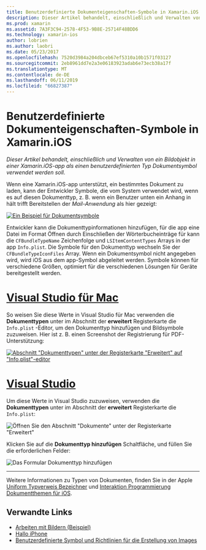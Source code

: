 ```yaml
---
title: Benutzerdefinierte Dokumenteigenschaften-Symbole in Xamarin.iOS
description: Dieser Artikel behandelt, einschließlich und Verwalten von ein Bildobjekt in einer Xamarin.iOS-app als einen benutzerdefinierten Typ Dokumentsymbol verwendet werden soll.
ms.prod: xamarin
ms.assetid: 7A3F3C94-2578-4F53-9B8E-25714F48BDD6
ms.technology: xamarin-ios
author: lobrien
ms.author: laobri
ms.date: 05/23/2017
ms.openlocfilehash: 7520d3984a204dbceb67ef5310a10b1571f03127
ms.sourcegitcommit: 2eb8961dd7e2a3e06183923adab6e73ecb38a17f
ms.translationtype: MT
ms.contentlocale: de-DE
ms.lasthandoff: 06/11/2019
ms.locfileid: "66827387"
---
```

# <a name="custom-document-icons-in-xamarinios"></a>Benutzerdefinierte Dokumenteigenschaften-Symbole in Xamarin.iOS

_Dieser Artikel behandelt, einschließlich und Verwalten von ein Bildobjekt in einer Xamarin.iOS-app als einen benutzerdefinierten Typ Dokumentsymbol verwendet werden soll._

Wenn eine Xamarin.iOS-app unterstützt, ein bestimmtes Dokument zu laden, kann der Entwickler Symbole, die vom System verwendet wird, wenn es auf diesen Dokumenttyp, z. B. wenn ein Benutzer unten ein Anhang in hält trifft Bereitstellen der *Mail-Anwendung* als hier gezeigt:

 [![](custom-document-types-images/17.png "Ein Beispiel für Dokumentsymbole")](custom-document-types-images/17.png#lightbox)

Entwickler kann die Dokumenttypinformationen hinzufügen, für die app eine Datei im Format Öffnen durch Einschließen der Wörterbucheinträge für kann die `CFBundleTypeName` Zeichenfolge und `LSItemContentTypes` Arrays in der app `Info.plist`. Die Symbole für den Dokumenttyp wechseln Sie der `CFBundleTypeIconFiles` Array. Wenn ein Dokumentsymbol nicht angegeben wird, wird iOS aus dem app-Symbol abgeleitet werden.
Symbole können für verschiedene Größen, optimiert für die verschiedenen Lösungen für Geräte bereitgestellt werden. 

# <a name="visual-studio-for-mactabmacos"></a>[Visual Studio für Mac](#tab/macos)

So weisen Sie diese Werte in Visual Studio für Mac verwenden die **Dokumenttypen** unter im Abschnitt der **erweitert** Registerkarte die `Info.plist` -Editor, um den Dokumenttyp hinzufügen und Bildsymbole zuzuweisen. Hier ist z. B. einen Screenshot der Registrierung für PDF-Unterstützung:

 [![](custom-document-types-images/18.png "Abschnitt \"Dokumenttypen\" unter der Registerkarte \"Erweitert\" auf \"Info.plist\"-editor")](custom-document-types-images/18.png#lightbox)
 
# <a name="visual-studiotabwindows"></a>[Visual Studio](#tab/windows)

Um diese Werte in Visual Studio zuzuweisen, verwenden die **Dokumenttypen** unter im Abschnitt der **erweitert** Registerkarte die `Info.plist`:

 ![](custom-document-types-images/doc01w.png "Öffnen Sie den Abschnitt \"Dokumente\" unter der Registerkarte \"Erweitert\"")

Klicken Sie auf die **Dokumenttyp hinzufügen** Schaltfläche, und füllen Sie die erforderlichen Felder:

![](custom-document-types-images/doc02w.png "Das Formular Dokumenttyp hinzufügen")

-----


Weitere Informationen zu Typen von Dokumenten, finden Sie in der Apple [Uniform Typverweis Bezeichner](https://developer.apple.com/library/ios/#documentation/Miscellaneous/Reference/UTIRef/Articles/System-DeclaredUniformTypeIdentifiers.html) und [Interaktion Programmierung Dokumentthemen für iOS](https://developer.apple.com/library/ios/#documentation/FileManagement/Conceptual/DocumentInteraction_TopicsForIOS/Introduction/Introduction.html).


## <a name="related-links"></a>Verwandte Links

- [Arbeiten mit Bildern (Beispiel)](https://developer.xamarin.com/samples/monotouch/WorkingWithImages/)
- [Hallo iPhone](~/ios/get-started/hello-ios/index.md)
- [Benutzerdefinierte Symbol und Richtlinien für die Erstellung von Images](https://developer.apple.com/library/ios/#documentation/UserExperience/Conceptual/MobileHIG/IconsImages/IconsImages.html)

